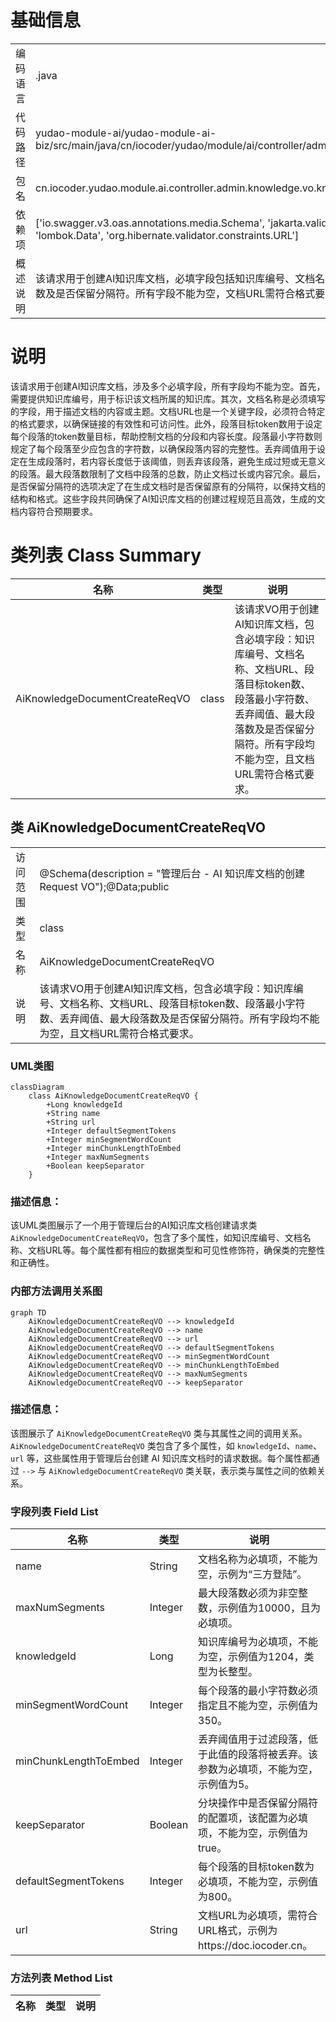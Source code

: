 # 基础信息

|      |      |
|------|------|
| 编码语言 | .java |
| 代码路径 | yudao-module-ai/yudao-module-ai-biz/src/main/java/cn/iocoder/yudao/module/ai/controller/admin/knowledge/vo/knowledge/AiKnowledgeDocumentCreateReqVO.java |
| 包名 | cn.iocoder.yudao.module.ai.controller.admin.knowledge.vo.knowledge |
| 依赖项 | ['io.swagger.v3.oas.annotations.media.Schema', 'jakarta.validation.constraints.NotBlank', 'jakarta.validation.constraints.NotNull', 'lombok.Data', 'org.hibernate.validator.constraints.URL'] |
| 概述说明 | 该请求用于创建AI知识库文档，必填字段包括知识库编号、文档名称、文档URL、段落目标token数、段落最小字符数、丢弃阈值、最大段落数及是否保留分隔符。所有字段不能为空，文档URL需符合格式要求。 |

# 说明

该请求用于创建AI知识库文档，涉及多个必填字段，所有字段均不能为空。首先，需要提供知识库编号，用于标识该文档所属的知识库。其次，文档名称是必须填写的字段，用于描述文档的内容或主题。文档URL也是一个关键字段，必须符合特定的格式要求，以确保链接的有效性和可访问性。此外，段落目标token数用于设定每个段落的token数量目标，帮助控制文档的分段和内容长度。段落最小字符数则规定了每个段落至少应包含的字符数，以确保段落内容的完整性。丢弃阈值用于设定在生成段落时，若内容长度低于该阈值，则丢弃该段落，避免生成过短或无意义的段落。最大段落数限制了文档中段落的总数，防止文档过长或内容冗余。最后，是否保留分隔符的选项决定了在生成文档时是否保留原有的分隔符，以保持文档的结构和格式。这些字段共同确保了AI知识库文档的创建过程规范且高效，生成的文档内容符合预期要求。

# 类列表 Class Summary

| 名称   | 类型  | 说明 |
|-------|------|-------------|
| AiKnowledgeDocumentCreateReqVO | class | 该请求VO用于创建AI知识库文档，包含必填字段：知识库编号、文档名称、文档URL、段落目标token数、段落最小字符数、丢弃阈值、最大段落数及是否保留分隔符。所有字段均不能为空，且文档URL需符合格式要求。 |



## 类 AiKnowledgeDocumentCreateReqVO

|      |      |
|------|------|
| 访问范围 | @Schema(description = "管理后台 - AI 知识库文档的创建 Request VO");@Data;public |
| 类型 | class |
| 名称 | AiKnowledgeDocumentCreateReqVO |
| 说明 | 该请求VO用于创建AI知识库文档，包含必填字段：知识库编号、文档名称、文档URL、段落目标token数、段落最小字符数、丢弃阈值、最大段落数及是否保留分隔符。所有字段均不能为空，且文档URL需符合格式要求。 |


### UML类图

```mermaid
classDiagram
    class AiKnowledgeDocumentCreateReqVO {
        +Long knowledgeId
        +String name
        +String url
        +Integer defaultSegmentTokens
        +Integer minSegmentWordCount
        +Integer minChunkLengthToEmbed
        +Integer maxNumSegments
        +Boolean keepSeparator
    }
```

### 描述信息：
该UML类图展示了一个用于管理后台的AI知识库文档创建请求类`AiKnowledgeDocumentCreateReqVO`，包含了多个属性，如知识库编号、文档名称、文档URL等。每个属性都有相应的数据类型和可见性修饰符，确保类的完整性和正确性。


### 内部方法调用关系图

```mermaid
graph TD
    AiKnowledgeDocumentCreateReqVO --> knowledgeId
    AiKnowledgeDocumentCreateReqVO --> name
    AiKnowledgeDocumentCreateReqVO --> url
    AiKnowledgeDocumentCreateReqVO --> defaultSegmentTokens
    AiKnowledgeDocumentCreateReqVO --> minSegmentWordCount
    AiKnowledgeDocumentCreateReqVO --> minChunkLengthToEmbed
    AiKnowledgeDocumentCreateReqVO --> maxNumSegments
    AiKnowledgeDocumentCreateReqVO --> keepSeparator
```

### 描述信息：
该图展示了 `AiKnowledgeDocumentCreateReqVO` 类与其属性之间的调用关系。`AiKnowledgeDocumentCreateReqVO` 类包含了多个属性，如 `knowledgeId`、`name`、`url` 等，这些属性用于管理后台创建 AI 知识库文档时的请求数据。每个属性都通过 `-->` 与 `AiKnowledgeDocumentCreateReqVO` 类关联，表示类与属性之间的依赖关系。

### 字段列表 Field List

| 名称  | 类型  | 说明 |
|-------|-------|------|
| name | String | 文档名称为必填项，不能为空，示例为“三方登陆”。 |
| maxNumSegments | Integer | 最大段落数必须为非空整数，示例值为10000，且为必填项。 |
| knowledgeId | Long | 知识库编号为必填项，不能为空，示例值为1204，类型为长整型。 |
| minSegmentWordCount | Integer | 每个段落的最小字符数必须指定且不能为空，示例值为350。 |
| minChunkLengthToEmbed | Integer | 丢弃阈值用于过滤段落，低于此值的段落将被丢弃。该参数为必填项，不能为空，示例值为5。 |
| keepSeparator | Boolean | 分块操作中是否保留分隔符的配置项，该配置为必填项，不能为空，示例值为true。 |
| defaultSegmentTokens | Integer | 每个段落的目标token数为必填项，不能为空，示例值为800。 |
| url | String | 文档URL为必填项，需符合URL格式，示例为https://doc.iocoder.cn。 |

### 方法列表 Method List

| 名称  | 类型  | 说明 |
|-------|-------|------|




